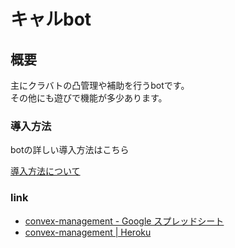 # キャルbot

## 概要

主にクラバトの凸管理や補助を行うbotです。  
その他にも遊びで機能が多少あります。  

### 導入方法

botの詳しい導入方法はこちら

[導入方法について](./markdown/introduction.md)

### link
- [convex-management - Google スプレッドシート](https://docs.google.com/spreadsheets/d/11uWCeVC5kWKYAWVJrHRoYz502Wue6qHyDtbNM4UULso/edit#gid=0)
- [convex-management | Heroku](https://dashboard.heroku.com/apps/convex-management)
